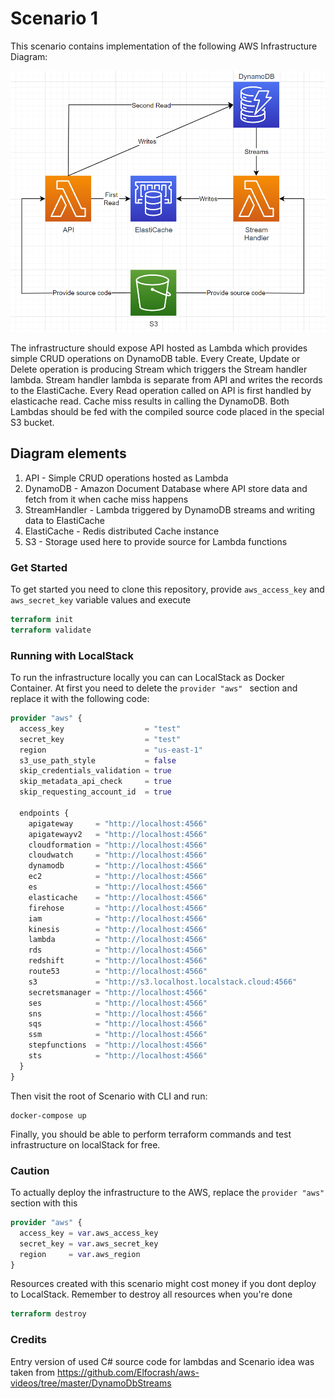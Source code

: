 # Scenario 1
This scenario contains implementation of the following AWS Infrastructure Diagram:

![](img/diagram.png)

The infrastructure should expose API hosted as Lambda which provides simple CRUD operations on DynamoDB table.
Every Create, Update or Delete operation is producing Stream which triggers the Stream handler lambda.
Stream handler lambda is separate from API and writes the records to the ElastiCache.
Every Read operation called on API is first handled by elasticache read. Cache miss results in calling the DynamoDB. 
Both Lambdas should be fed with the compiled source code placed in the special S3 bucket.

## Diagram elements

1. API - Simple CRUD operations hosted as Lambda
2. DynamoDB - Amazon Document Database where API store data and fetch from it when cache miss happens 
3. StreamHandler - Lambda triggered by DynamoDB streams and writing data to ElastiCache
4. ElastiCache - Redis distributed Cache instance
5. S3 - Storage used here to provide source for Lambda functions


### Get Started

To get started you need to clone this repository, provide `aws_access_key` and `aws_secret_key`
variable values and execute
```terraform
terraform init
terraform validate
``` 

### Running with LocalStack

To run the infrastructure locally you can can LocalStack as Docker Container.
At first you need to delete the `provider "aws"
` section and replace it with the following code:
```terraform
provider "aws" {
  access_key                  = "test"
  secret_key                  = "test"
  region                      = "us-east-1"
  s3_use_path_style           = false
  skip_credentials_validation = true
  skip_metadata_api_check     = true
  skip_requesting_account_id  = true

  endpoints {
    apigateway     = "http://localhost:4566"
    apigatewayv2   = "http://localhost:4566"
    cloudformation = "http://localhost:4566"
    cloudwatch     = "http://localhost:4566"
    dynamodb       = "http://localhost:4566"
    ec2            = "http://localhost:4566"
    es             = "http://localhost:4566"
    elasticache    = "http://localhost:4566"
    firehose       = "http://localhost:4566"
    iam            = "http://localhost:4566"
    kinesis        = "http://localhost:4566"
    lambda         = "http://localhost:4566"
    rds            = "http://localhost:4566"
    redshift       = "http://localhost:4566"
    route53        = "http://localhost:4566"
    s3             = "http://s3.localhost.localstack.cloud:4566"
    secretsmanager = "http://localhost:4566"
    ses            = "http://localhost:4566"
    sns            = "http://localhost:4566"
    sqs            = "http://localhost:4566"
    ssm            = "http://localhost:4566"
    stepfunctions  = "http://localhost:4566"
    sts            = "http://localhost:4566"
  }
}
```

Then visit the root of Scenario with CLI and run:

```
docker-compose up
```

Finally, you should be able to perform terraform commands and test infrastructure on localStack for free. 

### Caution

To actually deploy the infrastructure to the AWS, replace the `provider "aws" ` section with this

```terraform
provider "aws" {
  access_key = var.aws_access_key
  secret_key = var.aws_secret_key
  region     = var.aws_region
}
```

Resources created with this scenario might cost money if you dont deploy to LocalStack.
Remember to destroy all resources when you're done

```terraform
terraform destroy
```

### Credits
Entry version of used C# source code for lambdas and Scenario idea was taken from
https://github.com/Elfocrash/aws-videos/tree/master/DynamoDbStreams 